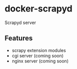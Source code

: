 # docker-scrapyd

Scrapyd server

## Features

-   scrapy extension modules
    <!--  TODO: -->
-   cgi server (coming soon)
-   nginx server (coming soon)
